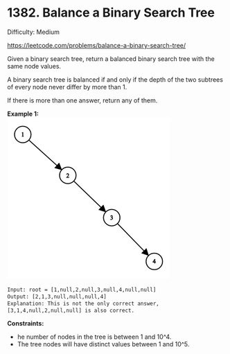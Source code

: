 # 1382. Balance a Binary Search Tree

Difficulty: Medium

https://leetcode.com/problems/balance-a-binary-search-tree/

Given a binary search tree, return a balanced binary search tree with the same node values.

A binary search tree is balanced if and only if the depth of the two subtrees of every node never differ by more than 1.

If there is more than one answer, return any of them.

**Example 1:**  
![ex1](ex1.png)
```
Input: root = [1,null,2,null,3,null,4,null,null]
Output: [2,1,3,null,null,null,4]
Explanation: This is not the only correct answer, [3,1,4,null,2,null,null] is also correct.
```

**Constraints:**

* he number of nodes in the tree is between 1 and 10^4.
* The tree nodes will have distinct values between 1 and 10^5.
